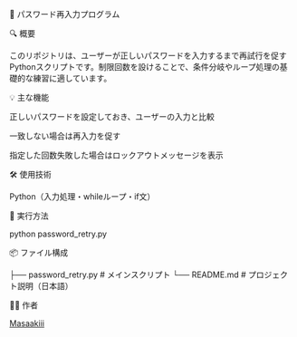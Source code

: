 🔐 パスワード再入力プログラム

🔍 概要

このリポジトリは、ユーザーが正しいパスワードを入力するまで再試行を促すPythonスクリプトです。制限回数を設けることで、条件分岐やループ処理の基礎的な練習に適しています。

💡 主な機能

正しいパスワードを設定しておき、ユーザーの入力と比較

一致しない場合は再入力を促す

指定した回数失敗した場合はロックアウトメッセージを表示

🛠️ 使用技術

Python（入力処理・whileループ・if文）

🚀 実行方法

python password_retry.py

📦 ファイル構成

├── password_retry.py   # メインスクリプト
└── README.md           # プロジェクト説明（日本語）

🧑‍💻 作者

[Masaakiii](https://github.com/Masaakiii)
